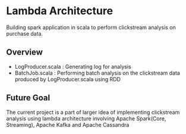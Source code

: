 # Lambda Architecture
Building spark application in scala to perform clickstream analysis on purchase data.

## Overview
* LogProducer.scala : Generating log for analysis
* BatchJob.scala : Performing batch analysis on the clickstream data produced by LogProducer.scala using RDD

## Future Goal
The current project is a part of larger idea of implementing clickstream analysis using lambda architecture involving Apache Spark(Core, Streaming), Apache Kafka and Apache Cassandra
